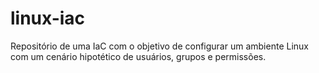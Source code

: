 # linux-iac
Repositório de uma IaC com o objetivo de configurar um ambiente Linux com um cenário hipotético de usuários, grupos e permissões.
